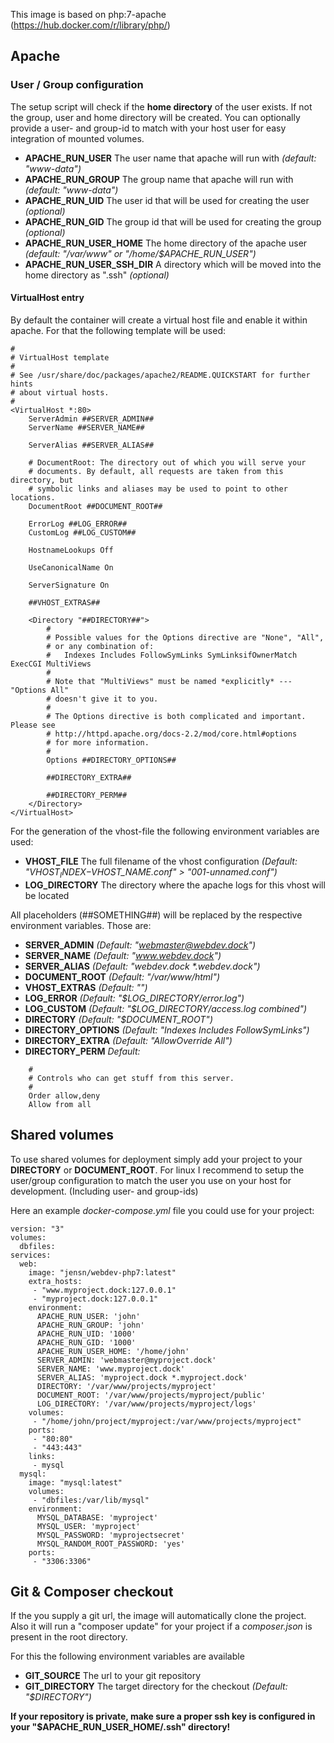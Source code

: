 This image is based on php:7-apache (https://hub.docker.com/r/library/php/)

## Apache

### User / Group configuration

The setup script will check if the **home directory** of the user exists. 
If not the group, user and home directory will be created.
You can optionally provide a user- and group-id to match with your host user for easy integration of mounted volumes. 

- **APACHE_RUN_USER** The user name that apache will run with *(default: "www-data")*
- **APACHE_RUN_GROUP** The group name that apache will run with *(default: "www-data")*
- **APACHE_RUN_UID** The user id that will be used for creating the user *(optional)*
- **APACHE_RUN_GID** The group id that will be used for creating the group *(optional)*
- **APACHE_RUN_USER_HOME** The home directory of the apache user *(default: "/var/www" or "/home/$APACHE_RUN_USER")*
- **APACHE_RUN_USER_SSH_DIR** A directory which will be moved into the home directory as ".ssh" *(optional)*

#### VirtualHost entry

By default the container will create a virtual host file and enable it within apache.
For that the following template will be used:

```
#
# VirtualHost template
#
# See /usr/share/doc/packages/apache2/README.QUICKSTART for further hints
# about virtual hosts.
#
<VirtualHost *:80>
    ServerAdmin ##SERVER_ADMIN##
    ServerName ##SERVER_NAME##

    ServerAlias ##SERVER_ALIAS##

    # DocumentRoot: The directory out of which you will serve your
    # documents. By default, all requests are taken from this directory, but
    # symbolic links and aliases may be used to point to other locations.
    DocumentRoot ##DOCUMENT_ROOT##

    ErrorLog ##LOG_ERROR##
    CustomLog ##LOG_CUSTOM##

    HostnameLookups Off

    UseCanonicalName On

    ServerSignature On

    ##VHOST_EXTRAS##

    <Directory "##DIRECTORY##">
        #
        # Possible values for the Options directive are "None", "All",
        # or any combination of:
        #   Indexes Includes FollowSymLinks SymLinksifOwnerMatch ExecCGI MultiViews
        #
        # Note that "MultiViews" must be named *explicitly* --- "Options All"
        # doesn't give it to you.
        #
        # The Options directive is both complicated and important.  Please see
        # http://httpd.apache.org/docs-2.2/mod/core.html#options
        # for more information.
        #
        Options ##DIRECTORY_OPTIONS##

        ##DIRECTORY_EXTRA##

        ##DIRECTORY_PERM##
    </Directory>
</VirtualHost>
```

For the generation of the vhost-file the following environment variables are used:
- **VHOST_FILE** The full filename of the vhost configuration *(Default: "$VHOST_INDEX-$VHOST_NAME.conf" > "001-unnamed.conf")*
- **LOG_DIRECTORY** The directory where the apache logs for this vhost will be located

All placeholders (##SOMETHING##) will be replaced by the respective environment variables. Those are:
- **SERVER_ADMIN** *(Default: "webmaster@webdev.dock")*
- **SERVER_NAME** *(Default: "www.webdev.dock")*
- **SERVER_ALIAS** *(Default: "webdev.dock \*.webdev.dock")*
- **DOCUMENT_ROOT** *(Default: "/var/www/html")*
- **VHOST_EXTRAS** *(Default: "")*
- **LOG_ERROR** *(Default: "$LOG_DIRECTORY/error.log")*
- **LOG_CUSTOM** *(Default: "$LOG_DIRECTORY/access.log combined")*
- **DIRECTORY** *(Default: "$DOCUMENT_ROOT")*
- **DIRECTORY_OPTIONS** *(Default: "Indexes Includes FollowSymLinks")*
- **DIRECTORY_EXTRA** *(Default: "AllowOverride All")*
- **DIRECTORY_PERM** *Default:*
```
    #
    # Controls who can get stuff from this server.
    #
    Order allow,deny
    Allow from all
```

## Shared volumes

To use shared volumes for deployment simply add your project to your **DIRECTORY** or **DOCUMENT_ROOT**.
For linux I recommend to setup the user/group configuration to match the user you use on your host for development. 
(Including user- and group-ids)

Here an example *docker-compose.yml* file you could use for your project:

```
version: "3"
volumes:
  dbfiles:
services:
  web:
    image: "jensn/webdev-php7:latest"
    extra_hosts:
     - "www.myproject.dock:127.0.0.1"
     - "myproject.dock:127.0.0.1"
    environment:
      APACHE_RUN_USER: 'john'
      APACHE_RUN_GROUP: 'john'
      APACHE_RUN_UID: '1000'
      APACHE_RUN_GID: '1000'
      APACHE_RUN_USER_HOME: '/home/john'
      SERVER_ADMIN: 'webmaster@myproject.dock'
      SERVER_NAME: 'www.myproject.dock'
      SERVER_ALIAS: 'myproject.dock *.myproject.dock'
      DIRECTORY: '/var/www/projects/myproject'
      DOCUMENT_ROOT: '/var/www/projects/myproject/public'
      LOG_DIRECTORY: '/var/www/projects/myproject/logs'
    volumes:
     - "/home/john/project/myproject:/var/www/projects/myproject"
    ports:
     - "80:80"
     - "443:443"
    links:
     - mysql
  mysql:
    image: "mysql:latest"
    volumes:
     - "dbfiles:/var/lib/mysql"
    environment:
      MYSQL_DATABASE: 'myproject'
      MYSQL_USER: 'myproject'
      MYSQL_PASSWORD: 'myprojectsecret'
      MYSQL_RANDOM_ROOT_PASSWORD: 'yes'
    ports:
     - "3306:3306"
```

## Git & Composer checkout

If the you supply a git url, the image will automatically clone the project.
Also it will run a "composer update" for your project if a *composer.json* is present in the root directory.

For this the following environment variables are available
- **GIT_SOURCE** The url to your git repository
- **GIT_DIRECTORY** The target directory for the checkout *(Default: "$DIRECTORY")*

**If your repository is private, make sure a proper ssh key is configured in your "$APACHE_RUN_USER_HOME/.ssh" directory!**